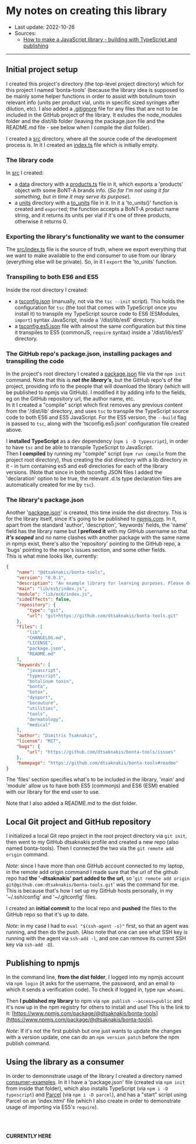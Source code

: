 # My notes on creating this library

- Last update: 2022-10-26
- Sources:
  - [How to make a JavaScript library - building with TypeScript and publishing](https://youtu.be/vRmLTZyq57U)

---

## Initial project setup

I created this project's directory (the top-level project directory) 
which for this project I named 'bonta-tools' (because the library idea 
is supposed to be mainly some helper functions in order to assist 
with botulinum toxin relevant info (units per product vial, units in 
specific sized syringes after dilution, etc).
I also added a [\.gitignore](../.gitignore) file for any files that are 
not to be included in the GitHub project of the library. It exludes the 
node_modules folder and the dist/lib folder (leaving the package.json 
file and the README.md file - see below when I compile the dist folder).  

I created a [src](../src) directory, where all the source code of the 
development process is. In it I created an [index.ts](../src/index.ts) 
file which is initially empty.  

### The library code

In [src](../src) I created:

- a [data](../src/data) directory with a 
  [products.ts](../src/data/products.ts) file in it, which exports a 
'products' object with some BoNT-A brands info. (*So far I'm not using 
  it for something, but in time it may serve its purpose*).
- a [units](../src/units) directory with a [to_units](../src/units/to_units.ts) 
  file in it. In it a 'to_units()' function is created and `export`ed; the function 
  accepts a BoNT-A product name string, and it returns its units per 
  vial if it's one of three products, otherwise it returns 0.  

### Exporting the library's functionality we want to the consumer

The [src/index.ts](../src/index.ts) file is the source of truth, where we export 
everything that we want to make available to the end consumer to use 
from our library (everything else will be private). So, in it I `export` 
the 'to_units' function.  

### Transpiling to both ES6 and ES5

Inside the root directory I created:

- a [tsconfig.json](../tsconfig.json) (manually, not via the `tsc --init`
  script). This holds the configuration for `tsc` (the tool that comes 
  with TypeScript once you install it) to transpile my TypeScript source 
  code to ES6 (ESModules, `import`) syntax JavaScript, inside a 
  '/dist/lib/es6' directory.  
- a [tsconfig.es5.json](../tsconfig.es5.json) file with almost the same 
  configuration but this time it transpiles to ES5 (commonJS, `require` 
  syntax) inside a '/dist/lib/es5' directory.  

### The GitHub repo's package.json, installing packages and transpiling the code

In the project's root directory I created a [package.json](../package.json) 
file via the `npm init` command. Note that this is ***not the library's***, 
but the GitHub repo's of the project, providing info to the people that 
will download the library (which will be published to npmjs via GitHub). 
I modified it by adding info to the fields, eg on the GitHub repository 
url, the author name, etc.  
In it I created a "compile" script which first removes any previous 
content from the '/dist/lib' directory, and uses `tsc` to transpile the 
TypeScript source code to both ES6 and ES5 JavaScript. For the ES5 
version, the `--build` flag is passed to `tsc`, along with the 
'tsconfig.es5.json' configuration file created above.  

I **installed TypeScript** as a dev dependency (`npm i -D typescript`), 
in order to have `tsc` and be able to transpile TypeScript to JavaScript.  
Then **I compiled** by running my "compile" script (`npm run compile` 
from the project root directory), thus creating the dist directory with 
a lib directory in it - in turn containing es5 and es6 directories for 
each of the library versions. (Note that since in both tsconfig JSON 
files I added the 'declaration' option to be true, the relevant \.d\.ts 
type declaration files are automatically created for me by `tsc`).  

### The library's package.json

Another '[package.json](../dist/package.json)' is created, this time inside the dist directory. 
This is for the library itself, since it's going to be published to 
[npmjs.com](https://www.npmjs.com/). In it, apart from the standard 
'author', 'description', 'keywords' fields, the 'name' field has the 
library name but **I prefixed it** with my GitHub username so that ***it's 
scoped*** and no name clashes with another package with the same name 
in npmjs exist, there's also the 'repository' pointing to the GitHub 
repo, a 'bugs' pointing to the repo's issues section, and some other 
fields.  
This is what mine looks like, currently:  

```json
{
    "name": "@dtsaknakis/bonta-tools",
    "version": "0.0.1",
    "description": "An example library for learning purposes. Please do not install.",
    "main": "lib/es5/index.js",
    "module": "lib/es6/index.js",
    "sideEffects": false,
    "repository": {
        "type": "git",
        "url": "git+https://github.com/dtsaknakis/bonta-tools.git"
    },
    "files": [
        "lib",
        "CHANGELOG.md",
        "LICENSE",
        "package.json",
        "README.md"
    ],
    "keywords": [
        "javascript",
        "typescript",
        "botulinum toxin",
        "bonta",
        "botox",
        "dysport",
        "bocouture",
        "utilities",
        "tools",
        "dermatology",
        "medical"
    ],
    "author": "Dimitris Tsaknakis",
    "license": "MIT",
    "bugs": {
        "url": "https://github.com/dtsaknakis/bonta-tools/issues"
    },
    "homepage": "https://github.com/dtsaknakis/bonta-tools#readme"
}
```

The 'files' section specifies what's to be included in the library, 
'main' and 'module' allow us to have both ES5 (commonjs) and ES6 (ESM) 
enabled with our library for the end user to use.  

Note that I also added a README.md to the dist folder.  

## Local Git project and GitHub repository

I initialized a local Git repo project in the root project directory 
via `git init`, then went to my GitHub dtsaknakis profile and created 
a new repo (also named bonta-tools). Then I connected the two via the 
`git remote add origin` command.  

*Note*: since I have more than one GitHub account connected to my laptop, 
in the remote add origin command I made sure that the url of the github 
repo had **the '\-dtsaknakis' part added to the url**, so 
'`git remote add origin git@github.com:dtsaknakis/bonta-tools.git`' 
was the command for me. This is because that's how I set up my GitHub 
hosts personally, in my '\~/\.ssh/config' and '\~/\.gitconfig' files.  

I created an **initial commit** to the local repo and **pushed** the 
files to the GitHub repo so that it's up to date.  

*Note*: in my case I had to `eval "$(ssh-agent -s)"` first, so that 
an agent was running, and then do the push. (Also note that one can see 
what SSH key is running with the agent via `ssh-add -l`, and one can 
remove its current SSH key via `ssh-add -D`).  

## Publishing to npmjs

In the command line, **from the dist folder**, I logged into my npmjs 
account via `npm login` (it asks for the username, the password, and an 
email to which it sends a verification code). To check if logged in, 
type `npm whoami`.  

Then **I published my library** to npm via `npm publish --access=public` 
and it's now up in the npm registry for others to install and use! This 
is the link to it: [https://www.npmjs.com/package/@dtsaknakis/bonta-tools](https://www.npmjs.com/package/@dtsaknakis/bonta-tools).  

*Note*: If it's not the first publish but one just wants to update the changes 
with a version update, one can do an `npm version patch` before the 
npm publish command.  

## Using the library as a consumer

In order to demonnstrate usage of the library I created a directory 
named [consumer-examples](../consumer-examples/). In it I have a 
'package.json' file (created via `npm init` from inside that folder), 
which also installs TypeScript (via `npm i -D typescript`) and [Parcel](https://parceljs.org/) 
(via `npm i -D parcel`), and has a "start" script using Parcel on an 
'index.html' file (which I also create in order to demonstrate usage 
of importing via ES5's `require`).  


<br><br>

**CURRENTLY HERE**


